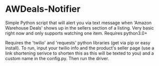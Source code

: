 # AWDeals-Notifier

Simple Python script that will alert you via text message when 'Amazon Warehouse Deals' shows up in the sellers section of a listing. Very basic right now and only supports watching one item. Requires python3.0+

Requires the 'twilio' and 'requests' python libraries (get via pip or easy install). To run, input your twilio info and the product's seller page (use a link shortening serivce to shorten this as this will be texted to you) and a custom name in the config.py. Then run the driver.

